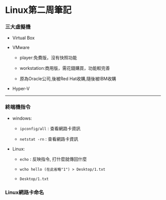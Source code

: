 # Linux第二周筆記

### 三大虛擬機

* Virtual Box

* VMware

    * player:免費版，沒有快照功能
  
    * workstation:商用版，需花錢購買，功能較完善
  
    * 原為Oracle公司,後被Red Hat收購,隨後被IBM收購
  
  
* Hyper-V

***

### 終端機指令
- windows:

    - `ipconfig/all` : 查看網路卡資訊

    - `netstat -rn` : 查看網路卡資訊
    
- Linux:
    - `echo` : 反映指令, 打什麼就傳回什麼
    
    - `wcho hello (在此省略"1") > Desktop/1.txt`
    
    - `Desktop/1.txt`
    
    
### Linux網路卡命名

